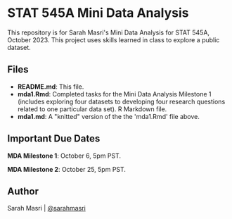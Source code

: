 # STAT 545A Mini Data Analysis

This repository is for Sarah Masri's Mini Data Analysis for STAT 545A, October 2023. This project uses skills learned in class to explore a public dataset. 

## Files
- **README.md**: This file.
- **mda1.Rmd**: Completed tasks for the Mini Data Analysis Milestone 1 (includes exploring four datasets to developing four research questions related to one particular data set). R Markdown file. 
- **mda1.md**:  A "knitted" version of the the 'mda1.Rmd' file above.

## Important Due Dates
**MDA Milestone 1**: October 6, 5pm PST.

**MDA Milestone 2**: October 25, 5pm PST.

## Author
Sarah Masri | [@sarahmasri](https://github.com/sarahmasri)
